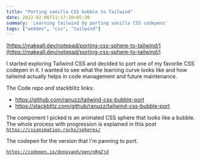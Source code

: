 ```yaml
---
title: "Porting vanilla CSS bubble to Tailwind"
date: 2022-02-06T11:17:20+05:30
summary: 'Learning tailwind by porting vanilla CSS codepens'
tags: ["webdev", "css", "tailwind"]
---
```


[https://makeall.dev/notepad/porting-css-sphere-to-tailwind/](https://makeall.dev/notepad/porting-css-sphere-to-tailwind/)

I started exploring Tailwind CSS and decided to port one of my favorite CSS codepen in it. I wanted to see what the learning curve looks like and how tailwind actually helps in code management and future maintenance.

The Code repo and stackblitz links:
* https://github.com/ranuzz/tailwind-css-bubble-port
* https://stackblitz.com/github/ranuzz/tailwind-css-bubble-port

The component I picked is an animated CSS sphere that looks like a bubble. The whole process with progression is explained in this post [`https://cssanimation.rocks/spheres/`](https://cssanimation.rocks/spheres/)

The codepen for the version that I'm panning to port.

[`https://codepen.io/donovanh/pen/nRgZjd`](https://codepen.io/donovanh/pen/nRgZjd)
